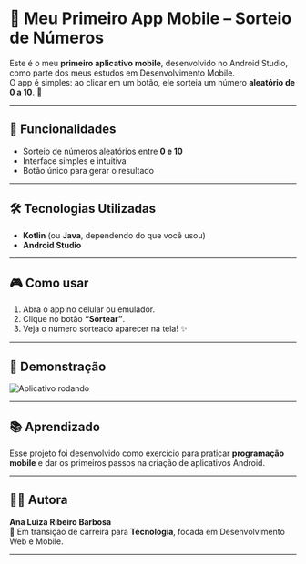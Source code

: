 # 📱 Meu Primeiro App Mobile – Sorteio de Números  

Este é o meu **primeiro aplicativo mobile**, desenvolvido no Android Studio, como parte dos meus estudos em Desenvolvimento Mobile.  
O app é simples: ao clicar em um botão, ele sorteia um número **aleatório de 0 a 10**. 🎲  

---

## 🚀 Funcionalidades
- Sorteio de números aleatórios entre **0 e 10**  
- Interface simples e intuitiva  
- Botão único para gerar o resultado  

---

## 🛠️ Tecnologias Utilizadas
- **Kotlin** (ou **Java**, dependendo do que você usou)  
- **Android Studio**  

---

## 🎮 Como usar
1. Abra o app no celular ou emulador.  
2. Clique no botão **“Sortear”**.  
3. Veja o número sorteado aparecer na tela! ✨  

---

## 📸 Demonstração

![Aplicativo rodando](images/Capturar.PNG)
 

---

## 📚 Aprendizado
Esse projeto foi desenvolvido como exercício para praticar **programação mobile** e dar os primeiros passos na criação de aplicativos Android.  

---

## 👩‍💻 Autora
**Ana Luiza Ribeiro Barbosa**  
🚀 Em transição de carreira para **Tecnologia**, focada em Desenvolvimento Web e Mobile.  

---
